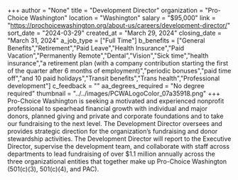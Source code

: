 +++
author = "None"
title = "Development Director"
organization = "Pro-Choice Washington"
location = "Washington"
salary = "$95,000"
link = "https://prochoicewashington.org/about-us/careers/development-director/"
sort_date = "2024-03-29"
created_at = "March 29, 2024"
closing_date = "March 31, 2024"
a_job_type = ["Full Time"]
b_benefits = ["General Benefits","Retirement","Paid Leave","Health Insurance","Paid Vacation","Permanently Remote","Dental","Vision","Sick time","health insurance","a retirement plan (with a company contribution starting the first of the quarter after 6 months of employment)","periodic bonuses","paid time off","and 10 paid holidays","Transit benefits","Trans health","Professional development"]
c_feedback = ""
aa_degrees_required = "No degree required"
thumbnail = "../../images/PCWALogoColor_07a35918.png"
+++
Pro-Choice Washington is seeking a motivated and experienced nonprofit professional to spearhead financial growth with individual and major donors, planned giving and private and corporate foundations and to take our fundraising to the next level. The Development Director oversees and provides strategic direction for the organization’s fundraising and donor stewardship activities. The Development Director will report to the Executive Director,  supervise the development team, and collaborate with staff across departments to lead fundraising of over $1.1 million annually across the three organizational entities that together make up Pro-Choice Washington (501(c)(3), 501(c)(4), and PAC).  